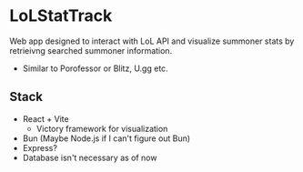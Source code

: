 # LoLStatTrack
Web app designed to interact with LoL API and visualize summoner stats by retrieivng searched summoner information.
  - Similar to Porofessor or Blitz, U.gg etc.

## Stack
- React + Vite
  - Victory framework for visualization
- Bun (Maybe Node.js if I can't figure out Bun)
- Express?
- Database isn't necessary as of now




